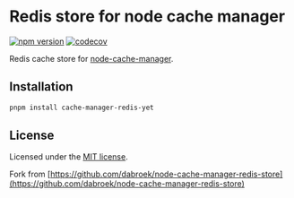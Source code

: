 # Redis store for node cache manager

[![npm version](https://badge.fury.io/js/cache-manager-redis-yet.svg)](https://www.npmjs.com/package/cache-manager-redis-yet) [![codecov](https://codecov.io/gh/node-cache-manager/node-cache-manager-redis-yet/branch/master/graph/badge.svg?token=NX28S97MDF)](https://codecov.io/gh/node-cache-manager/node-cache-manager-redis-yet)

Redis cache store for [node-cache-manager](https://github.com/node-cache-manager/node-cache-manager).

## Installation

```sh
pnpm install cache-manager-redis-yet
```

## License

Licensed under the [MIT license](./LICENSE).

Fork from [https://github.com/dabroek/node-cache-manager-redis-store](https://github.com/dabroek/node-cache-manager-redis-store)
